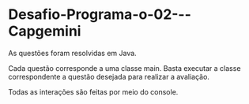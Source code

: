# Desafio-Programa-o-02---Capgemini

As questões foram resolvidas em Java.

Cada questão corresponde a uma classe main.
Basta executar a classe correspondente a questão desejada para realizar a avaliação.

Todas as interações são feitas por meio do console.

